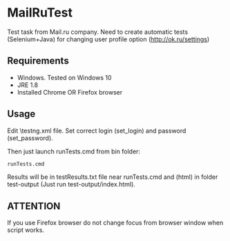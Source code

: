 MailRuTest
=============
Test task from Mail.ru company.
Need to create automatic tests (Selenium+Java) for changing user profile option 
(http://ok.ru/settings)

## Requirements

* Windows. Tested on Windows 10
* JRE 1.8
* Installed Chrome OR Firefox browser


## Usage
Edit \testng.xml file.
Set correct login (set_login) and password (set_password).

Then just launch runTests.cmd from bin folder:

```bash
runTests.cmd
```

Results will be in testResults.txt file near runTests.cmd and (html) in folder test-output (Just run test-output/index.html).


## ATTENTION
If you use Firefox browser do not change focus from browser window when script works.
